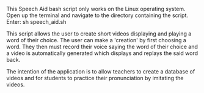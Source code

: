 This Speech Aid bash script only works on the Linux operating system.
Open up the terminal and navigate to the directory containing the script.
Enter: sh speech_aid.sh

This script allows the user to create short videos displaying and playing a word of their choice.
The user can make a 'creation' by first choosing a word. They then must record their voice saying the word of their choice and a video is automatically generated which displays and replays the said word back.

The intention of the application is to allow teachers to create a database of videos and for students to practice their pronunciation by imitating the videos. 
